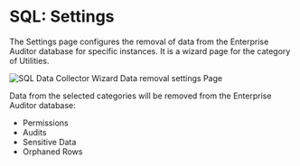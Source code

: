# SQL: Settings

The Settings page configures the removal of data from the Enterprise Auditor database for specific
instances. It is a wizard page for the category of Utilities.

![SQL Data Collector Wizard Data removal settings Page](/img/product_docs/accessanalyzer/11.6/admin/datacollector/sql/settings.webp)

Data from the selected categories will be removed from the Enterprise Auditor database:

- Permissions
- Audits
- Sensitive Data
- Orphaned Rows
